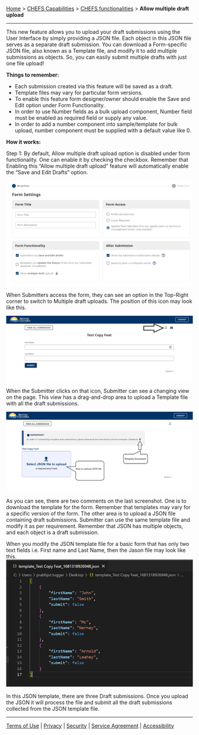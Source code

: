 [Home](index) > [CHEFS Capabilities](CHEFS-Capabilities) > [CHEFS functionalities](CHEFS-functionalities) > **Allow multiple draft upload**
***

This new feature allows you to upload your draft submissions using the User Interface by simply providing a JSON file. Each object in this JSON file serves as a separate draft submission. You can download a Form-specific JSON file, also known as a Template file, and modify it to add multiple submissions as objects. So, you can easily submit multiple drafts with just one file upload!

**Things to remember:**

* Each submission created via this feature will be saved as a draft.
* Template files may vary for particular form versions.
* To enable this feature form designer/owner should enable the Save and Edit option under Form Functionality.
* In order to use Number fields as a bulk upload component, Number field must be enabled as required field or supply any value.
* In order to add a number component into sample/template for bulk upload, number component must be supplied with a default value like 0.

**How it works:**

Step 1: By default, Allow multiple draft upload option is disabled under form functionality. One can enable it by checking the checkbox. Remember that Enabling this “Allow multiple draft upload” feature will automatically enable the “Save and Edit Drafts” option.

![image](images/multi1.png)

When Submitters access the form, they can see an option in the Top-Right corner to switch to Multiple draft uploads. The position of this icon may look like this.

![image](images/multi2.png)

When the Submitter clicks on that icon, Submitter can see a changing view on the page. This view has a drag-and-drop area to upload a Template file with all the draft submissions.

![image](images/multi3.png)

As you can see, there are two comments on the last screenshot. One is to download the template for the form. Remember that templates may vary for a specific version of the form. The other area is to upload a JSON file containing draft submissions. Submitter can use the same template file and modify it as per requirement. Remember that JSON has multiple objects, and each object is a draft submission.

When you modify the JSON template file for a basic form that has only two text fields i.e. First name and Last Name, then the Jason file may look like this.
![image](images/multi4.png)

In this JSON template, there are three Draft submissions. Once you upload the JSON it will process the file and submit all the draft submissions collected from the JSON template file.

<!-- <video width="640" height="480" controls>
  <source src="videos/multi-draft-upload.mp4">
  Your browser does not support the video tag.
</video>

![video](./videos/multi-draft-upload.mp4) -->

<!-- **[Back to top](#top)** -->

***
[Terms of Use](Terms-of-Use) | [Privacy](Privacy) | [Security](Security) | [Service Agreement](Service-Agreement) | [Accessibility](Accessibility)
